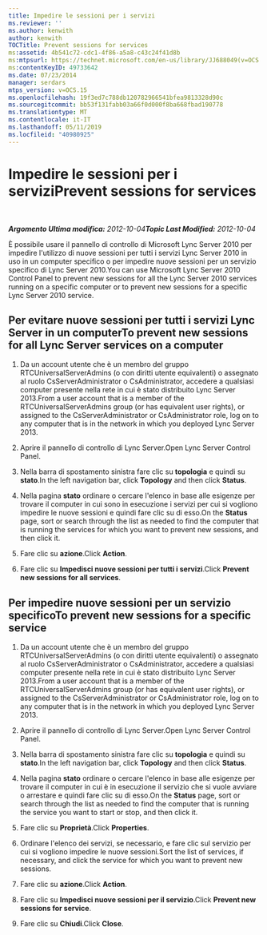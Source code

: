 ```yaml
---
title: Impedire le sessioni per i servizi
ms.reviewer: ''
ms.author: kenwith
author: kenwith
TOCTitle: Prevent sessions for services
ms:assetid: 4b541c72-cdc1-4f86-a5a8-c43c24f41d8b
ms:mtpsurl: https://technet.microsoft.com/en-us/library/JJ688049(v=OCS.15)
ms:contentKeyID: 49733642
ms.date: 07/23/2014
manager: serdars
mtps_version: v=OCS.15
ms.openlocfilehash: 19f3ed7c788db120782966541bfea9813328d90c
ms.sourcegitcommit: bb53f131fabb03a66f0d000f8ba668fbad190778
ms.translationtype: MT
ms.contentlocale: it-IT
ms.lasthandoff: 05/11/2019
ms.locfileid: "40980925"
---
```

<div data-xmlns="http://www.w3.org/1999/xhtml">

<div class="topic" data-xmlns="http://www.w3.org/1999/xhtml" data-msxsl="urn:schemas-microsoft-com:xslt" data-cs="http://msdn.microsoft.com/en-us/">

<div data-asp="http://msdn2.microsoft.com/asp">

# <a name="prevent-sessions-for-services"></a><span data-ttu-id="cc16e-102">Impedire le sessioni per i servizi</span><span class="sxs-lookup"><span data-stu-id="cc16e-102">Prevent sessions for services</span></span>

</div>

<div id="mainSection">

<div id="mainBody">

<span> </span>

<span data-ttu-id="cc16e-103">_**Argomento Ultima modifica:** 2012-10-04_</span><span class="sxs-lookup"><span data-stu-id="cc16e-103">_**Topic Last Modified:** 2012-10-04_</span></span>

<span data-ttu-id="cc16e-104">È possibile usare il pannello di controllo di Microsoft Lync Server 2010 per impedire l'utilizzo di nuove sessioni per tutti i servizi Lync Server 2010 in uso in un computer specifico o per impedire nuove sessioni per un servizio specifico di Lync Server 2010.</span><span class="sxs-lookup"><span data-stu-id="cc16e-104">You can use Microsoft Lync Server 2010 Control Panel to prevent new sessions for all the Lync Server 2010 services running on a specific computer or to prevent new sessions for a specific Lync Server 2010 service.</span></span>

<div>

## <a name="to-prevent-new-sessions-for-all-lync-server-services-on-a-computer"></a><span data-ttu-id="cc16e-105">Per evitare nuove sessioni per tutti i servizi Lync Server in un computer</span><span class="sxs-lookup"><span data-stu-id="cc16e-105">To prevent new sessions for all Lync Server services on a computer</span></span>

1.  <span data-ttu-id="cc16e-106">Da un account utente che è un membro del gruppo RTCUniversalServerAdmins (o con diritti utente equivalenti) o assegnato al ruolo CsServerAdministrator o CsAdministrator, accedere a qualsiasi computer presente nella rete in cui è stato distribuito Lync Server 2013.</span><span class="sxs-lookup"><span data-stu-id="cc16e-106">From a user account that is a member of the RTCUniversalServerAdmins group (or has equivalent user rights), or assigned to the CsServerAdministrator or CsAdministrator role, log on to any computer that is in the network in which you deployed Lync Server 2013.</span></span>

2.  <span data-ttu-id="cc16e-107">Aprire il pannello di controllo di Lync Server.</span><span class="sxs-lookup"><span data-stu-id="cc16e-107">Open Lync Server Control Panel.</span></span>

3.  <span data-ttu-id="cc16e-108">Nella barra di spostamento sinistra fare clic su **topologia** e quindi su **stato**.</span><span class="sxs-lookup"><span data-stu-id="cc16e-108">In the left navigation bar, click **Topology** and then click **Status**.</span></span>

4.  <span data-ttu-id="cc16e-109">Nella pagina **stato** ordinare o cercare l'elenco in base alle esigenze per trovare il computer in cui sono in esecuzione i servizi per cui si vogliono impedire le nuove sessioni e quindi fare clic su di esso.</span><span class="sxs-lookup"><span data-stu-id="cc16e-109">On the **Status** page, sort or search through the list as needed to find the computer that is running the services for which you want to prevent new sessions, and then click it.</span></span>

5.  <span data-ttu-id="cc16e-110">Fare clic su **azione**.</span><span class="sxs-lookup"><span data-stu-id="cc16e-110">Click **Action**.</span></span>

6.  <span data-ttu-id="cc16e-111">Fare clic su **Impedisci nuove sessioni per tutti i servizi**.</span><span class="sxs-lookup"><span data-stu-id="cc16e-111">Click **Prevent new sessions for all services**.</span></span>

</div>

<div>

## <a name="to-prevent-new-sessions-for-a-specific-service"></a><span data-ttu-id="cc16e-112">Per impedire nuove sessioni per un servizio specifico</span><span class="sxs-lookup"><span data-stu-id="cc16e-112">To prevent new sessions for a specific service</span></span>

1.  <span data-ttu-id="cc16e-113">Da un account utente che è un membro del gruppo RTCUniversalServerAdmins (o con diritti utente equivalenti) o assegnato al ruolo CsServerAdministrator o CsAdministrator, accedere a qualsiasi computer presente nella rete in cui è stato distribuito Lync Server 2013.</span><span class="sxs-lookup"><span data-stu-id="cc16e-113">From a user account that is a member of the RTCUniversalServerAdmins group (or has equivalent user rights), or assigned to the CsServerAdministrator or CsAdministrator role, log on to any computer that is in the network in which you deployed Lync Server 2013.</span></span>

2.  <span data-ttu-id="cc16e-114">Aprire il pannello di controllo di Lync Server.</span><span class="sxs-lookup"><span data-stu-id="cc16e-114">Open Lync Server Control Panel.</span></span>

3.  <span data-ttu-id="cc16e-115">Nella barra di spostamento sinistra fare clic su **topologia** e quindi su **stato**.</span><span class="sxs-lookup"><span data-stu-id="cc16e-115">In the left navigation bar, click **Topology** and then click **Status**.</span></span>

4.  <span data-ttu-id="cc16e-116">Nella pagina **stato** ordinare o cercare l'elenco in base alle esigenze per trovare il computer in cui è in esecuzione il servizio che si vuole avviare o arrestare e quindi fare clic su di esso.</span><span class="sxs-lookup"><span data-stu-id="cc16e-116">On the **Status** page, sort or search through the list as needed to find the computer that is running the service you want to start or stop, and then click it.</span></span>

5.  <span data-ttu-id="cc16e-117">Fare clic su **Proprietà**.</span><span class="sxs-lookup"><span data-stu-id="cc16e-117">Click **Properties**.</span></span>

6.  <span data-ttu-id="cc16e-118">Ordinare l'elenco dei servizi, se necessario, e fare clic sul servizio per cui si vogliono impedire le nuove sessioni.</span><span class="sxs-lookup"><span data-stu-id="cc16e-118">Sort the list of services, if necessary, and click the service for which you want to prevent new sessions.</span></span>

7.  <span data-ttu-id="cc16e-119">Fare clic su **azione**.</span><span class="sxs-lookup"><span data-stu-id="cc16e-119">Click **Action**.</span></span>

8.  <span data-ttu-id="cc16e-120">Fare clic su **Impedisci nuove sessioni per il servizio**.</span><span class="sxs-lookup"><span data-stu-id="cc16e-120">Click **Prevent new sessions for service**.</span></span>

9.  <span data-ttu-id="cc16e-121">Fare clic su **Chiudi**.</span><span class="sxs-lookup"><span data-stu-id="cc16e-121">Click **Close**.</span></span>

</div>

</div>

<span> </span>

</div>

</div>

</div>

